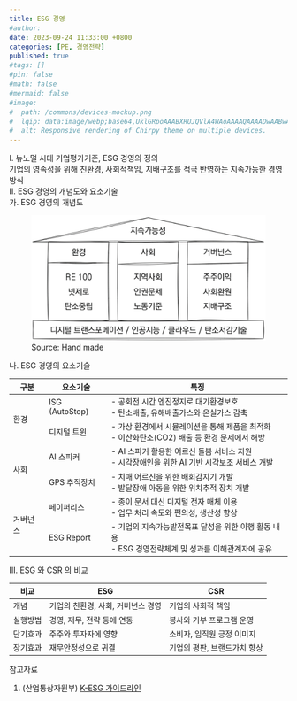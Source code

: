 ```yaml
---
title: ESG 경영
#author: 
date: 2023-09-24 11:33:00 +0800
categories: [PE, 경영전략]
published: true
#tags: []
#pin: false
#math: false
#mermaid: false
#image:
#  path: /commons/devices-mockup.png
#  lqip: data:image/webp;base64,UklGRpoAAABXRUJQVlA4WAoAAAAQAAAADwAABwAAQUxQSDIAAAARL0AmbZurmr57yyIiqE8oiG0bejIYEQTgqiDA9vqnsUSI6H+oAERp2HZ65qP/VIAWAFZQOCBCAAAA8AEAnQEqEAAIAAVAfCWkAALp8sF8rgRgAP7o9FDvMCkMde9PK7euH5M1m6VWoDXf2FkP3BqV0ZYbO6NA/VFIAAAA
#  alt: Responsive rendering of Chirpy theme on multiple devices.
---
```

<div class="post-wrap">
  <div class="para">
    <div class="para-title">
      I. 뉴노멀 시대 기업평가기준, ESG 경영의 정의
    </div>
    <div class="para-cntnt">
      기업의 영속성을 위해 친환경, 사회적책임, 지배구조를 적극 반영하는 지속가능한 경영방식
    </div>
  </div>
  
  <div class="para">
    <div class="para-title">
      II. ESG 경영의 개념도와 요소기술
    </div>
    <div class="para-cntnt">
      <div class="para">
        <div class="para-title">
          가. ESG 경영의 개념도
        </div>
        <div class="para-cntnt">
          <figure class="post-figure">
            <img src="/assets/img/posts/esg.png" alt="ESG Mechanism">
            <figcaption>Source: Hand made</figcaption>
          </figure>
        </div>
      </div>
      <div class="para">
        <div class="para-title">
          나. ESG 경영의 요소기술
        </div>
        <div class="para-cntnt">
          <table class="post-table">
            <thead>
                <tr>
                  <th>구분</th>
                  <th>요소기술</th>
                  <th>특징</th>
                </tr>
            </thead>
            <tbody>
              <tr>
                <td rowspan=2>환경</td>
                <td>ISG (AutoStop)</td>
                <td>
                  - 공회전 시간 엔진정지로 대기환경보호<br/>
                  - 탄소배출, 유해배출가스와 온실가스 감축
                </td>
              </tr>
              <tr>
                <td>디지털 트윈</td>
                <td>
                  - 가상 환경에서 시뮬레이션을 통해 제품을 최적화<br/>
                  - 이산화탄소(CO2) 배출 등 환경 문제에서 해방
                </td>
              </tr>
              <tr>
                <td rowspan=2>사회</td>
                <td>AI 스피커</td>
                <td>
                  - AI 스피커 활용한 어르신 돌봄 서비스 지원<br/>
                  - 시각장애인을 위한 AI 기반 시각보조 서비스 개발
                </td>
              </tr>
              <tr>
                <td>GPS 추적장치</td>
                <td>
                  - 치매 어르신을 위한 배회감지기 개발<br/>
                  - 발달장애 아동을 위한 위치추적 장치 개발
                </td>
              </tr>
              <tr>
                <td rowspan=2>거버넌스</td>
                <td>페이퍼리스</td>
                <td>
                  - 종이 문서 대신 디지털 전자 매체 이용<br/>
                  - 업무 처리 속도와 편의성, 생산성 향상
                </td>
              </tr>
              <tr>
                <td>ESG Report</td>
                <td>
                  - 기업의 지속가능발전목표 달성을 위한 이행 활동 내용<br/>
                  - ESG 경영전략체계 및 성과를 이해관계자에 공유
                </td>
              </tr>
            </tbody>
          </table>
        </div>
      </div>
    </div>
  </div>
  
  <div class="para">
    <div class="para-title">
      III. ESG 와 CSR 의 비교
    </div>
    <div class="para-cntnt">
      <table class="post-table">
        <thead>
          <tr>
            <th>비교</th>
            <th>ESG</th>
            <th>CSR</th>
          </tr>
        </thead>
        <tbody>
          <tr>
            <td>개념</td>
            <td>기업의 친환경, 사회, 거버넌스 경영</td>
            <td>기업의 사회적 책임</td>
          </tr>
          <tr>
            <td>실행방법</td>
            <td>경영, 재무, 전략 등에 연동</td>
            <td>봉사와 기부 프로그램 운영</td>
          </tr>
          <tr>
            <td>단기효과</td>
            <td>주주와 투자자에 영향</td>
            <td>소비자, 임직원 긍정 이미지</td>
          </tr>
          <tr>
            <td>장기효과</td>
            <td>재무안정성으로 귀결</td>
            <td>기업의 평판, 브랜드가치 향상</td>
          </tr>
        </tbody>
      </table>
    </div>
  </div>
</div>

<div class="refr-wrap">
  <div class="refr-title">
    참고자료
  </div>
  <ol class="refr-list">
    <li>(산업통상자원부) <a target="_blank" href="https://www.motie.go.kr/common/download.do?fid=bbs&bbs_cd_n=30&bbs_seq_n=631&file_seq_n=1">K-ESG 가이드라인</a></li>
  </ol>
</div>
